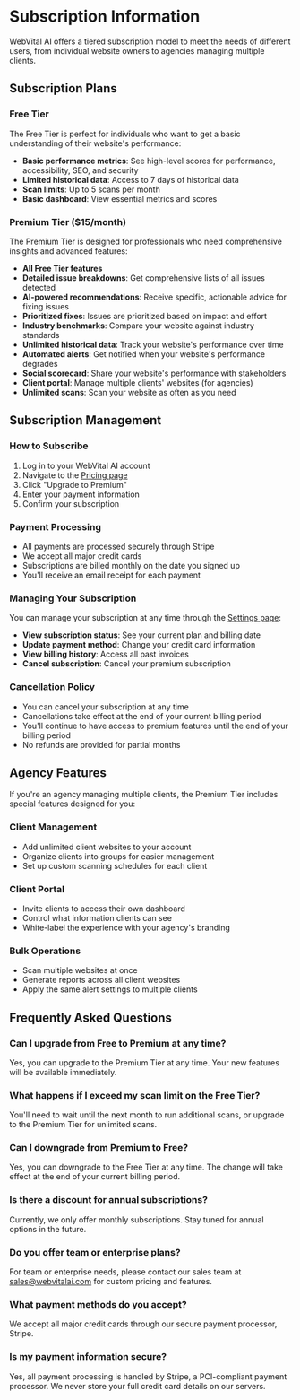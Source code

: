 # Subscription Information

WebVital AI offers a tiered subscription model to meet the needs of different users, from individual website owners to agencies managing multiple clients.

## Subscription Plans

### Free Tier

The Free Tier is perfect for individuals who want to get a basic understanding of their website's performance:

- **Basic performance metrics**: See high-level scores for performance, accessibility, SEO, and security
- **Limited historical data**: Access to 7 days of historical data
- **Scan limits**: Up to 5 scans per month
- **Basic dashboard**: View essential metrics and scores

### Premium Tier ($15/month)

The Premium Tier is designed for professionals who need comprehensive insights and advanced features:

- **All Free Tier features**
- **Detailed issue breakdowns**: Get comprehensive lists of all issues detected
- **AI-powered recommendations**: Receive specific, actionable advice for fixing issues
- **Prioritized fixes**: Issues are prioritized based on impact and effort
- **Industry benchmarks**: Compare your website against industry standards
- **Unlimited historical data**: Track your website's performance over time
- **Automated alerts**: Get notified when your website's performance degrades
- **Social scorecard**: Share your website's performance with stakeholders
- **Client portal**: Manage multiple clients' websites (for agencies)
- **Unlimited scans**: Scan your website as often as you need

## Subscription Management

### How to Subscribe

1. Log in to your WebVital AI account
2. Navigate to the [Pricing page](/pricing)
3. Click "Upgrade to Premium"
4. Enter your payment information
5. Confirm your subscription

### Payment Processing

- All payments are processed securely through Stripe
- We accept all major credit cards
- Subscriptions are billed monthly on the date you signed up
- You'll receive an email receipt for each payment

### Managing Your Subscription

You can manage your subscription at any time through the [Settings page](/settings):

- **View subscription status**: See your current plan and billing date
- **Update payment method**: Change your credit card information
- **View billing history**: Access all past invoices
- **Cancel subscription**: Cancel your premium subscription

### Cancellation Policy

- You can cancel your subscription at any time
- Cancellations take effect at the end of your current billing period
- You'll continue to have access to premium features until the end of your billing period
- No refunds are provided for partial months

## Agency Features

If you're an agency managing multiple clients, the Premium Tier includes special features designed for you:

### Client Management

- Add unlimited client websites to your account
- Organize clients into groups for easier management
- Set up custom scanning schedules for each client

### Client Portal

- Invite clients to access their own dashboard
- Control what information clients can see
- White-label the experience with your agency's branding

### Bulk Operations

- Scan multiple websites at once
- Generate reports across all client websites
- Apply the same alert settings to multiple clients

## Frequently Asked Questions

### Can I upgrade from Free to Premium at any time?
Yes, you can upgrade to the Premium Tier at any time. Your new features will be available immediately.

### What happens if I exceed my scan limit on the Free Tier?
You'll need to wait until the next month to run additional scans, or upgrade to the Premium Tier for unlimited scans.

### Can I downgrade from Premium to Free?
Yes, you can downgrade to the Free Tier at any time. The change will take effect at the end of your current billing period.

### Is there a discount for annual subscriptions?
Currently, we only offer monthly subscriptions. Stay tuned for annual options in the future.

### Do you offer team or enterprise plans?
For team or enterprise needs, please contact our sales team at sales@webvitalai.com for custom pricing and features.

### What payment methods do you accept?
We accept all major credit cards through our secure payment processor, Stripe.

### Is my payment information secure?
Yes, all payment processing is handled by Stripe, a PCI-compliant payment processor. We never store your full credit card details on our servers.